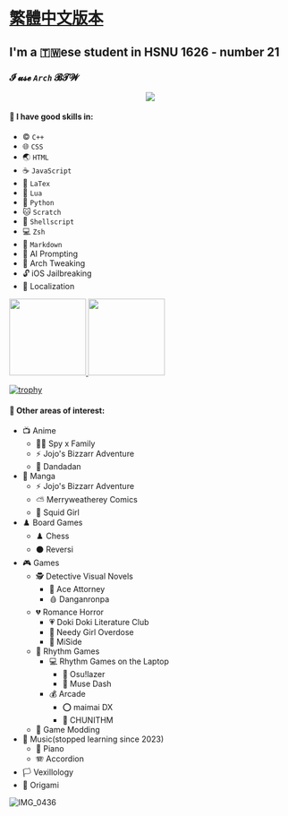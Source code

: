 # [繁體中文版本](https://github.com/olivertzeng/olivertzeng/blob/main/README-zh_TW.md)

## I'm a 🇹🇼ese student in HSNU 1626 - number 21
### **𝓘 𝓾𝓼𝓮 *`Arch`* 𝓑𝓣𝓦**
<p align="center">
<a href="https://skillicons.dev">
<img
src="https://skillicons.dev/icons?i=arch,apple,bash,cpp,css,discord,git,github,gitlab,html,instagram,js,latex,linux,lua,md,neovim,py,stackoverflow,twitter" />
</a>
</p>

#### 🤹 I have good skills in:
* ©️ `C++`
* 🌐 `CSS`
* 🌏 `HTML`
* ☕️ `JavaScript`
* 📎 `LaTex`
* 🌙 `Lua`
* 🐍 `Python`
* 🐱 `Scratch`
* 🐚 `Shellscript`
* 💻 `Zsh`
* 📝 `Markdown`
* 🤖 AI Prompting
* 🐧 Arch Tweaking
* 🔓 iOS Jailbreaking
* 🔄 Localization

<a href="https://github.com/olivertzeng">
<img height="137px" src="https://github-readme-stats.vercel.app/api?username=olivertzeng&theme=gruvbox" />

<a href="https://github.com/olivertzeng">
<img height="137px" src="https://github-readme-stats.vercel.app/api/top-langs?username=olivertzeng&theme=gruvbox" />

[![trophy](https://github-profile-trophy.vercel.app/?username=ryo-ma&theme=onedark)](https://github.com/ryo-ma/github-profile-trophy)
#### 🔬 Other areas of interest:

* 📺 Anime
    - 🕵️‍♂️ Spy x Family
    - ⚡️ Jojo's Bizzarr Adventure
    - 👻 Dandadan
* 📖 Manga
    - ⚡️ Jojo's Bizzarr Adventure
    - ⛅️ Merryweatherey Comics
    - 🦑 Squid Girl
* ♟️ Board Games
    - ♟️ Chess
    - ⚫️ Reversi
* 🎮 Games
    - 🕵️ Detective Visual Novels
        - 📁 Ace Attorney
        - 🩸 Danganronpa
    - 💔 Romance Horror
        - 💗 Doki Doki Literature Club
        - 💊 Needy Girl Overdose
        - 🔪 MiSide
    - 🎵 Rhythm Games
        - 💻 Rhythm Games on the Laptop
            - 🔘 Osu!lazer
            - 🎸 Muse Dash
        - 💰 Arcade
            - ⭕️ maimai DX
            - 🧤 CHUNITHM
    - 🧰 Game Modding
* 🎵 Music(stopped learning since 2023)
    - 🎹 Piano
    - 🪗 Accordion
* 🏳️ Vexillology
* 📄 Origami

![IMG_0436](https://github.com/olivertzeng/olivertzeng/assets/86348833/094e21c8-e2fc-4c79-bbb9-5b8d9c283ad7)
